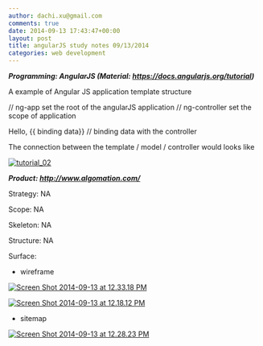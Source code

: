 ```yaml
---
author: dachi.xu@gmail.com
comments: true
date: 2014-09-13 17:43:47+00:00
layout: post
title: angularJS study notes 09/13/2014
categories: web development
---
```


_**Programming: AngularJS (Material: https://docs.angularjs.org/tutorial)**_

A example of Angular JS application template structure

<html ng-app="appName"> // ng-app set the root of the angularJS application

<head></head>

<body ng-controller="controllerName"> // ng-controller set the scope of application

<div ng-repeat="">

<p>Hello, {{ binding data}} // binding data with the controller

</div>

</body>

</html>

The connection between the template / model / controller would looks like

[![tutorial_02](http://dachicj.com/wp-content/uploads/2014/09/tutorial_02-300x182.png)](http://dachicj.com/wp-content/uploads/2014/09/tutorial_02.png)



_**Product: http://www.algomation.com/**_

Strategy: NA

Scope: NA

Skeleton: NA

Structure: NA

Surface:



	
  * wireframe


[![Screen Shot 2014-09-13 at 12.33.18 PM](http://dachicj.com/wp-content/uploads/2014/09/Screen-Shot-2014-09-13-at-12.33.18-PM-300x202.png)](http://dachicj.com/wp-content/uploads/2014/09/Screen-Shot-2014-09-13-at-12.33.18-PM.png)

[![Screen Shot 2014-09-13 at 12.18.12 PM](http://dachicj.com/wp-content/uploads/2014/09/Screen-Shot-2014-09-13-at-12.18.12-PM-300x203.png)](http://dachicj.com/wp-content/uploads/2014/09/Screen-Shot-2014-09-13-at-12.18.12-PM.png)







	
  * sitemap


[![Screen Shot 2014-09-13 at 12.28.23 PM](http://dachicj.com/wp-content/uploads/2014/09/Screen-Shot-2014-09-13-at-12.28.23-PM-300x242.png)](http://dachicj.com/wp-content/uploads/2014/09/Screen-Shot-2014-09-13-at-12.18.12-PM.png)
